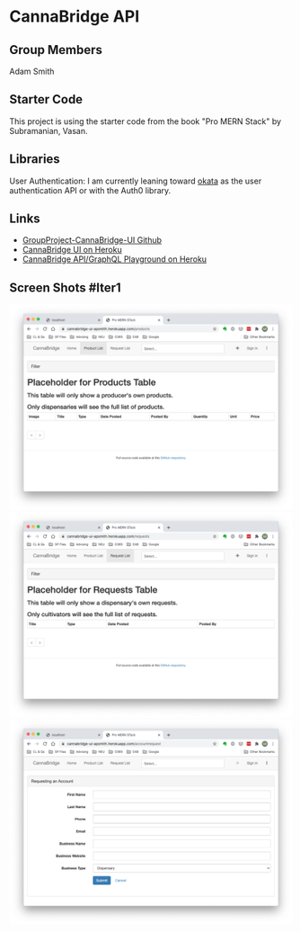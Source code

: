 # CannaBridge API
## Group Members
Adam Smith

## Starter Code
This project is using the starter code from the book "Pro MERN Stack" by Subramanian, Vasan.

## Libraries
User Authentication: I am currently leaning toward [okata](https://developer.okata.com) as the user authentication API or with the Auth0 library.

## Links
* [GroupProject-CannaBridge-UI Github](https://github.ccs.neu.edu/NEU-CS5610-SU20/GroupProject_CannaBridge_UI)
* [CannaBridge UI on Heroku](https://cannabridge-ui-apsmith.herokuapp.com/)
* [CannaBridge API/GraphQL Playground on Heroku](https://cannabridge-api-apsmith.herokuapp.com/graphql)

## Screen Shots #Iter1
![products](/readme_images/products.png)
![requests](/readme_images/requests.png)
![account](/readme_images/account.png)